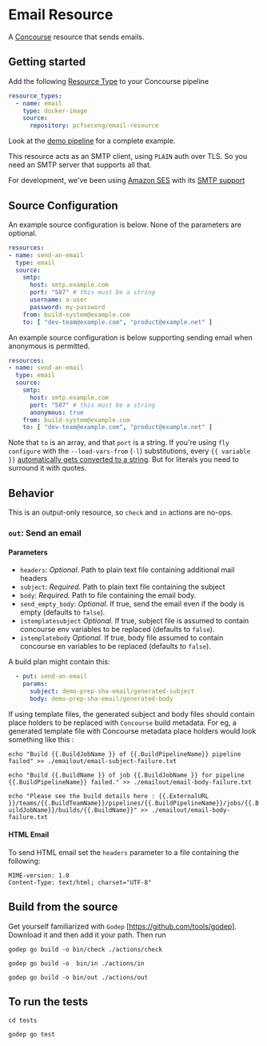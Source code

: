 # Email Resource

A [Concourse](http://concourse.ci) resource that sends emails.

## Getting started
Add the following [Resource Type](http://concourse.ci/configuring-resource-types.html) to your Concourse pipeline
```yaml
resource_types:
  - name: email
    type: docker-image
    source:
      repository: pcfseceng/email-resource
```

Look at the [demo pipeline](https://github.com/pivotal-cf/email-resource/blob/master/ci/demo-pipeline.yml) for a complete example.

This resource acts as an SMTP client, using `PLAIN` auth over TLS.  So you need an SMTP server that supports all that.

For development, we've been using [Amazon SES](https://aws.amazon.com/ses/) with its [SMTP support](http://docs.aws.amazon.com/ses/latest/DeveloperGuide/smtp-credentials.html)

## Source Configuration
An example source configuration is below.  None of the parameters are optional.
```yaml
resources:
- name: send-an-email
  type: email
  source:
    smtp:
      host: smtp.example.com
      port: "587" # this must be a string
      username: a-user
      password: my-password
    from: build-system@example.com
    to: [ "dev-team@example.com", "product@example.net" ]
```

An example source configuration is below supporting sending email when anonymous is permitted.
```yaml
resources:
- name: send-an-email
  type: email
  source:
    smtp:
      host: smtp.example.com
      port: "587" # this must be a string
      anonymous: true
    from: build-system@example.com
    to: [ "dev-team@example.com", "product@example.net" ]
```
Note that `to` is an array, and that `port` is a string.
If you're using `fly configure` with the `--load-vars-from` (`-l`) substitutions, every `{{ variable }}`
[automatically gets converted to a string](http://concourse.ci/fly-cli.html).
But for literals you need to surround it with quotes.

## Behavior

This is an output-only resource, so `check` and `in` actions are no-ops.

### `out`: Send an email

#### Parameters

* `headers`: *Optional.* Path to plain text file containing additional mail headers
* `subject`: *Required.* Path to plain text file containing the subject
* `body`: *Required.* Path to file containing the email body.
* `send_empty_body`: *Optional.* If true, send the email even if the body is empty (defaults to `false`).
* `istemplatesubject` *Optional.* If true, subject file is assumed to contain concourse env variables to be replaced  (defaults to `false`).
* `istemplatebody` *Optional.* If true, body file assumed to contain concourse en variables to be replaced  (defaults to `false`).


A build plan might contain this:
```yaml
  - put: send-an-email
    params:
      subject: demo-prep-sha-email/generated-subject
      body: demo-prep-sha-email/generated-body
```

If using template files, the generated subject and body files should contain place holders to be replaced with `Concourse` build metadata. For eg, a generated template file with Concourse metadata place holders would look something like this :


```echo "Build {{.BuildJobName }} of {{.BuildPipelineName}} pipeline failed" >> ./emailout/email-subject-failure.txt```

```echo "Build {{.BuildName }} of job {{.BuildJobName }} for pipeline {{.BuildPipelineName}} failed." >> ./emailout/email-body-failure.txt```

```echo "Please see the build details here : {{.ExternalURL }}/teams/{{.BuildTeamName}}/pipelines/{{.BuildPipelineName}}/jobs/{{.BuildJobName}}/builds/{{.BuildName}}" >> ./emailout/email-body-failure.txt```



#### HTML Email

To send HTML email set the `headers` parameter to a file containing the following:

```
MIME-version: 1.0
Content-Type: text/html; charset="UTF-8"
```
## Build from the source

Get yourself familiarized with `Godep` [https://github.com/tools/godep]. Download it and then add it your path. Then run


```godep go build -o bin/check ./actions/check```

```godep go build -o  bin/in ./actions/in```

```godep go build -o bin/out ./actions/out```

## To run the tests
```cd tests```

```godep go test```
